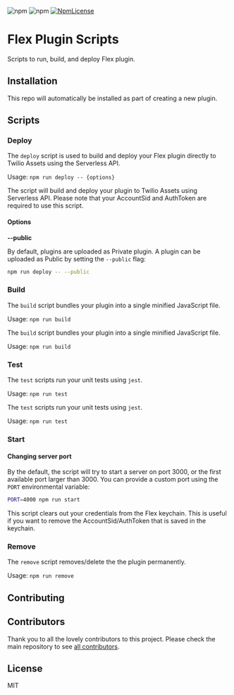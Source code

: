 ![npm](https://img.shields.io/npm/v/flex-plugin-scripts.svg?style=flat-square)
![npm](https://img.shields.io/npm/dt/flex-plugin-scripts.svg?style=flat-square)
[![NpmLicense](https://img.shields.io/npm/l/flex-plugin-scripts.svg?style=flat-square)](LICENSE.md)

# Flex Plugin Scripts

Scripts to run, build, and deploy Flex plugin.

## Installation

This repo will automatically be installed as part of creating a new plugin.

## Scripts

### Deploy
<!-- docs-generator:include('./docs/deploy.md') -->
<!-- docs-generator:start - Do not remove or modify this section -->
The `deploy` script is used to build and deploy your Flex plugin directly to Twilio Assets using the Serverless API.

Usage:
    `npm run deploy -- {options}`

The script will build and deploy your plugin to Twilio Assets using Serverless API. Please note that your AccountSid and AuthToken are required to use this script.

#### Options

**--public**

By default, plugins are uploaded as Private plugin. A plugin can be uploaded as Public by setting the `--public` flag:

```bash
npm run deploy -- --public
```

<!-- docs-generator:end - Do not remove or modify this section -->

### Build
<!-- docs-generator:include('./docs/build.md') -->
<!-- docs-generator:start - Do not remove or modify this section -->
The `build` script bundles your plugin into a single minified JavaScript file.

Usage:
    `npm run build`

<!-- docs-generator:end - Do not remove or modify this section -->
<!-- docs-generator:start - Do not remove or modify this section -->
The `build` script bundles your plugin into a single minified JavaScript file.

Usage:
    `npm run build`

<!-- docs-generator:end - Do not remove or modify this section -->

### Test
<!-- docs-generator:include('./docs/test.md') -->
<!-- docs-generator:start - Do not remove or modify this section -->
The `test` scripts run your unit tests using `jest`.

Usage:
    `npm run test`

<!-- docs-generator:end - Do not remove or modify this section -->
<!-- docs-generator:start - Do not remove or modify this section -->
The `test` scripts run your unit tests using `jest`.

Usage:
    `npm run test`

<!-- docs-generator:end - Do not remove or modify this section -->

### Start
#### Changing server port

By the default, the script will try to start a server on port 3000, or the first available port larger than 3000. You can provide a custom port using the `PORT` environmental variable:

```bash
PORT=4000 npm run start
```

<!-- docs-generator:end - Do not remove or modify this section -->


This script clears out your credentials from the Flex keychain. This is useful if you want to remove the AccountSid/AuthToken that is saved in the keychain.

<!-- docs-generator:end - Do not remove or modify this section -->

### Remove
<!-- docs-generator:include('./docs/remove.md') -->
<!-- docs-generator:start - Do not remove or modify this section -->
The `remove` script removes/delete the the plugin permanently. 

Usage:
    `npm run remove`

<!-- docs-generator:end - Do not remove or modify this section -->

## Contributing


## Contributors

Thank you to all the lovely contributors to this project. Please check the main repository to see [all contributors](https://github.com/twilio/flex-plugin-builder#contributors).

## License

MIT
